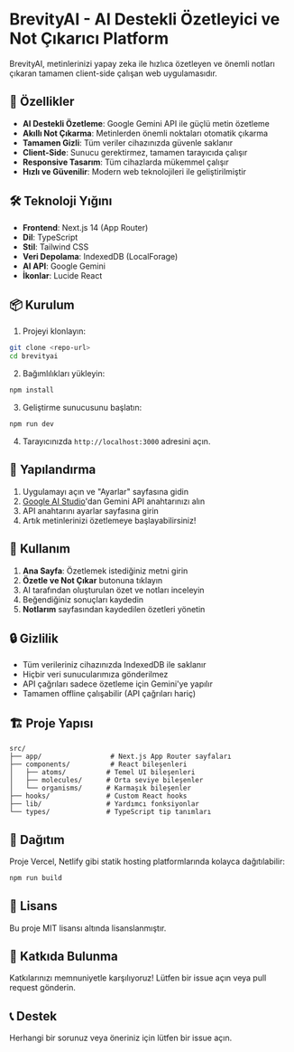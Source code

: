 # BrevityAI - AI Destekli Özetleyici ve Not Çıkarıcı Platform

BrevityAI, metinlerinizi yapay zeka ile hızlıca özetleyen ve önemli notları çıkaran tamamen client-side çalışan web uygulamasıdır.

## 🚀 Özellikler

- **AI Destekli Özetleme**: Google Gemini API ile güçlü metin özetleme
- **Akıllı Not Çıkarma**: Metinlerden önemli noktaları otomatik çıkarma
- **Tamamen Gizli**: Tüm veriler cihazınızda güvenle saklanır
- **Client-Side**: Sunucu gerektirmez, tamamen tarayıcıda çalışır
- **Responsive Tasarım**: Tüm cihazlarda mükemmel çalışır
- **Hızlı ve Güvenilir**: Modern web teknolojileri ile geliştirilmiştir

## 🛠️ Teknoloji Yığını

- **Frontend**: Next.js 14 (App Router)
- **Dil**: TypeScript
- **Stil**: Tailwind CSS
- **Veri Depolama**: IndexedDB (LocalForage)
- **AI API**: Google Gemini
- **İkonlar**: Lucide React

## 📦 Kurulum

1. Projeyi klonlayın:
```bash
git clone <repo-url>
cd brevityai
```

2. Bağımlılıkları yükleyin:
```bash
npm install
```

3. Geliştirme sunucusunu başlatın:
```bash
npm run dev
```

4. Tarayıcınızda `http://localhost:3000` adresini açın.

## 🔧 Yapılandırma

1. Uygulamayı açın ve "Ayarlar" sayfasına gidin
2. [Google AI Studio](https://makersuite.google.com/app/apikey)'dan Gemini API anahtarınızı alın
3. API anahtarını ayarlar sayfasına girin
4. Artık metinlerinizi özetlemeye başlayabilirsiniz!

## 📱 Kullanım

1. **Ana Sayfa**: Özetlemek istediğiniz metni girin
2. **Özetle ve Not Çıkar** butonuna tıklayın
3. AI tarafından oluşturulan özet ve notları inceleyin
4. Beğendiğiniz sonuçları kaydedin
5. **Notlarım** sayfasından kaydedilen özetleri yönetin

## 🔒 Gizlilik

- Tüm verileriniz cihazınızda IndexedDB ile saklanır
- Hiçbir veri sunucularımıza gönderilmez
- API çağrıları sadece özetleme için Gemini'ye yapılır
- Tamamen offline çalışabilir (API çağrıları hariç)

## 🏗️ Proje Yapısı

```
src/
├── app/                 # Next.js App Router sayfaları
├── components/          # React bileşenleri
│   ├── atoms/          # Temel UI bileşenleri
│   ├── molecules/      # Orta seviye bileşenler
│   └── organisms/      # Karmaşık bileşenler
├── hooks/              # Custom React hooks
├── lib/                # Yardımcı fonksiyonlar
└── types/              # TypeScript tip tanımları
```

## 🚀 Dağıtım

Proje Vercel, Netlify gibi statik hosting platformlarında kolayca dağıtılabilir:

```bash
npm run build
```

## 📄 Lisans

Bu proje MIT lisansı altında lisanslanmıştır.

## 🤝 Katkıda Bulunma

Katkılarınızı memnuniyetle karşılıyoruz! Lütfen bir issue açın veya pull request gönderin.

## 📞 Destek

Herhangi bir sorunuz veya öneriniz için lütfen bir issue açın.